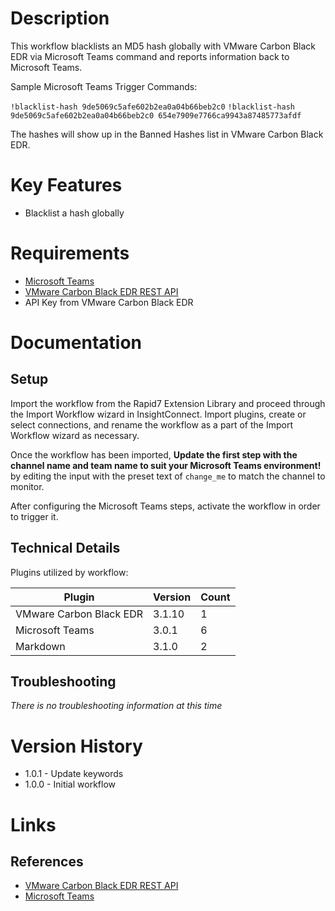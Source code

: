 # Description

This workflow blacklists an MD5 hash globally with VMware Carbon Black EDR via Microsoft Teams command and reports information back to Microsoft Teams.

Sample Microsoft Teams Trigger Commands:

`!blacklist-hash 9de5069c5afe602b2ea0a04b66beb2c0`
`!blacklist-hash 9de5069c5afe602b2ea0a04b66beb2c0 654e7909e7766ca9943a87485773afdf`

The hashes will show up in the Banned Hashes list in VMware Carbon Black EDR.

# Key Features

* Blacklist a hash globally

# Requirements

* [Microsoft Teams](https://www.microsoft.com/en-us/microsoft-365/microsoft-teams/group-chat-software)
* [VMware Carbon Black EDR REST API](https://developer.carbonblack.com/guide/enterprise-response/)
* API Key from VMware Carbon Black EDR

# Documentation

## Setup

Import the workflow from the Rapid7 Extension Library and proceed through the Import Workflow wizard in InsightConnect. Import plugins, create or select connections, and rename the workflow as a part of the Import Workflow wizard as necessary.

Once the workflow has been imported, **Update the first step with the channel name and team name to suit your Microsoft Teams environment!** by editing the input with the preset text of `change_me` to match the channel to monitor.

After configuring the Microsoft Teams steps, activate the workflow in order to trigger it.
 
## Technical Details

Plugins utilized by workflow:

|Plugin|Version|Count|
|----|----|--------|
|VMware Carbon Black EDR|3.1.10|1|
|Microsoft Teams|3.0.1|6|
|Markdown|3.1.0|2|

## Troubleshooting

_There is no troubleshooting information at this time_

# Version History

* 1.0.1 - Update keywords
* 1.0.0 - Initial workflow

# Links

## References

* [VMware Carbon Black EDR REST API](https://developer.carbonblack.com/guide/enterprise-response/)
* [Microsoft Teams](https://www.microsoft.com/en-us/microsoft-365/microsoft-teams/group-chat-software)
